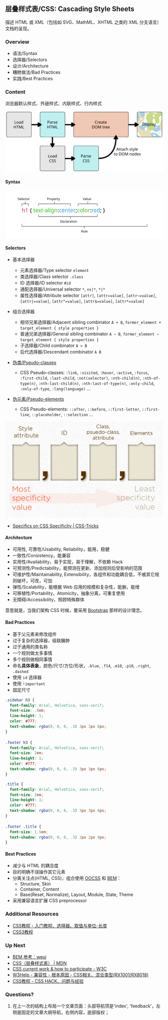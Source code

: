 ## 层叠样式表/CSS: Cascading Style Sheets

描述 HTML 或 XML（包括如 SVG、MathML、XHTML 之类的 XML 分支语言）文档的呈现。

### Overview

- 语法/Syntax
- 选择器/Selectors
- 设计/Architecture
- 糟糕做法/Bad Practices
- 实践/Best Practices

### Content

浏览器默认样式、外链样式、内联样式、行内样式

![rendering](./assets/rendering.svg)

#### Syntax

![Css Declaration](./assets/css-syntax.svg)

#### Selectors

- 基本选择器
  + 元素选择器/Type selector `element`
  + 类选择器/Class selector `.class`
  + ID 选择器/ID selector `#id`
  + 通配选择器/Universal selector `*`, `ns|*`, `*|*`
  + 属性选择器/Attribute selector `[attr]`, `[attr=value]`, `[attr~=value]`, `[attr|=value]`, `[attr^=value]`, `[attr$=value]`, `[attr*=value]`

- 组合选择器
    - 相邻兄弟选择器/Adjacent sibling combinator `A + B`, `former_element + target_element { style properties }`
    - 普通兄弟选择器/General sibling combinator `A ~ B`, `former_element ~ target_element { style properties }`
    - 子选择器/Child combinator `A > B`
    - 后代选择器/Descendant combinator `A B`

- [伪类/Pseudo-classes](https://developer.mozilla.org/zh-CN/docs/Web/CSS/Pseudo-classes)
    - CSS Pseudo-classes: `:link`, `:visited`, `:hover`, `:active`, `:focus`, `:first-child`, `:last-child`, `:not(selector)`, `:nth-child(n)`, `:nth-of-type(n)`, `:nth-last-child(n)`, `:nth-last-of-type(n)`, `:only-child`, `:only-of-type`, `:lang(language)` ...
- [伪元素/Pseudo-elements](https://developer.mozilla.org/zh-CN/docs/Web/CSS/Pseudo-elements)
    - CSS Pseudo-elements: `::after`, `::before`, `::first-letter`, `::first-line`, `::placeholder`, `::selection` ...

![Css specificity](./assets/specificity-calculationbase.png)

- [Specifics on CSS Specificity | CSS-Tricks](https://css-tricks.com/specifics-on-css-specificity/)

#### Architecture

- 可用性, 可靠性/Usability, Reliability，能用，稳健
- 一致性/Consistency，能兼容
- 实用性/Availability，易于实现，易于理解，不依赖 Hack
- 可预测性/Predictability，能预测在更新、添加规则后受影响的范围
- 可维护性/Maintainability, Extensibility，各组件和功能耦合低，不被其它规则破坏，可改，可加
- 弹性/Scalability，能根据 Web 应用的规模和复杂性，能删，能增
- 可移植性/Portability，Atomicity，抽象分离，可重复使用
- 无障碍/Accessibility，照顾特殊群体

意思就是，当我们架构 CSS 时候，要采用 [Bootstrap](https://getbootstrap.com/) 那样的设计理念。

#### Bad Practices

- 基于父元素来修改组件
- 过于复杂的选择器，级联臃肿
- 过于通用的类名称
- 一个规则做太多事情
- 多个规则做相同事情
- 命名**具体表象**，颜色/尺寸/方位/形状，`.blue`, `.f14`, `.m10`, `.p10`, `.right`, `.dashed`
- 使用 `id` 选择器
- 使用 `!important`
- 固定尺寸

```css bad
.sidebar h3 {
  font-family: Arial, Helvetica, sans-serif;
  font-size: .8em;
  line-height: 1;
  color: #777;
  text-shadow: rgba(0, 0, 0, .3) 3px 3px 6px;
}

.footer h3 {
  font-family: Arial, Helvetica, sans-serif;
  font-size: 2em;
  line-height: 1;
  color: #777;
  text-shadow: rgba(0, 0, 0, .3) 3px 3px 6px;
}
```

```css good
.title {
  font-family: Arial, Helvetica, sans-serif;
  font-size: 2em;
  line-height: 1;
  color: #777;
  text-shadow: rgba(0, 0, 0, .3) 3px 3px 6px;
}

.footer .title {
  font-size: 1.5em;
  text-shadow: rgba(0, 0, 0, .3) 2px 2px 4px;
}
```

#### Best Practices

- 减少与 HTML 的耦合度
- 目的明确不误操作其它元素
- 分离关注点(HTML, CSS)，组合使用 [OOCSS](https://github.com/stubbornella/oocss/wiki) 和 [BEM](http://getbem.com/naming/)：
  + Structure, Skin
  + Container, Content
  + Base(Reset, Normalize), Layout, Module, State, Theme
- 采用兼容语言扩展 CSS preprocessor

### Additional Resources

- [CSS教程 - 入门教程、选择器、取值与单位-长度](https://www.html.cn/book/css/)
- [CSS3教程](https://www.html.cn/doc/css3/)

### Up Next

- [BEM 参考：weui](https://github.com/Tencent/weui)
- [CSS（层叠样式表） | MDN](https://developer.mozilla.org/zh-CN/docs/Web/CSS)
- [CSS current work & how to participate - W3C](https://www.w3.org/Style/CSS/current-work)
- [W3Help - 兼容性 - 根本原因 - CSS相关、混合类型(RX1001/RX8018)](http://www.w3help.org/zh-cn/causes/)
- [CSS教程 - CSS HACK、问题与经验](https://www.html.cn/book/css/)

### Questions?

1. 在上一次的结构上布局一个文章页面：头部导航项是'index', 'feedback'，左侧是固定的文章大纲导航，右侧内容，底部版权；